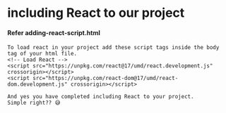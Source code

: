# including React to our project

#### Refer adding-react-script.html 

    To load react in your project add these script tags inside the body tag of your html file.
    <!-- Load React -->
    <script src="https://unpkg.com/react@17/umd/react.development.js" crossorigin></script>
    <script src="https://unpkg.com/react-dom@17/umd/react-dom.development.js" crossorigin></script>

    And yes you have completed including React to your project. 
    Simple right?? 😅